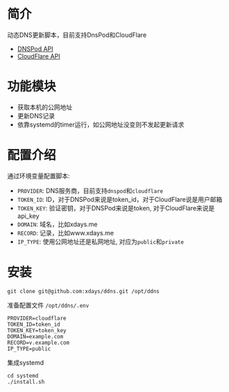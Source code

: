 # 简介

动态DNS更新脚本，目前支持DnsPod和CloudFlare

* [DNSPod API](https://www.dnspod.cn/docs/records.html#dns)
* [CloudFlare API](https://api.cloudflare.com/)

# 功能模块

* 获取本机的公网地址
* 更新DNS记录
* 依靠systemd的timer运行，如公网地址没变则不发起更新请求

# 配置介绍

通过环境变量配置脚本:

* `PROVIDER`: DNS服务商，目前支持`dnspod`和`cloudflare`
* `TOKEN_ID`: ID，对于DNSPod来说是token_id，对于CloudFlare说是用户邮箱
* `TOKEN_KEY`: 验证密钥，对于DNSPod来说是token, 对于CloudFlare来说是api_key
* `DOMAIN`: 域名，比如xdays.me
* `RECORD`: 记录，比如www.xdays.me
* `IP_TYPE`: 使用公网地址还是私网地址, 对应为`public`和`private`

# 安装

```
git clone git@github.com:xdays/ddns.git /opt/ddns
```

准备配置文件 `/opt/ddns/.env`

```
PROVIDER=cloudflare
TOKEN_ID=token_id
TOKEN_KEY=token_key
DOMAIN=example.com
RECORD=v.example.com
IP_TYPE=public
```

集成systemd

```
cd systemd
./install.sh
```
